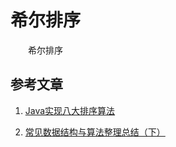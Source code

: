 #  希尔排序

　　希尔排序

## 参考文章

1. [Java实现八大排序算法](https://www.cnblogs.com/morethink/p/8419151.html)

7. [常见数据结构与算法整理总结（下）](https://www.jianshu.com/p/42f81846c0fb)

